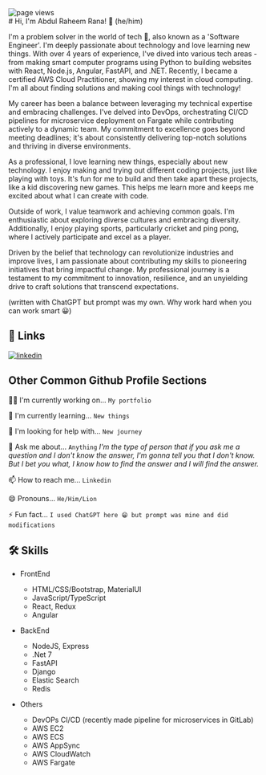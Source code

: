 <a>
    <img src="https://komarev.com/ghpvc/?username=RaheemRana" alt="page views" />
</a>
<br/>
# Hi, I'm Abdul Raheem Rana! 👋 (he/him)

I'm a problem solver in the world of tech 🚀, also known as a 'Software Engineer'. I'm deeply passionate about technology and love learning new things. With over 4 years of experience, I've dived into various tech areas - from making smart computer programs using Python to building websites with React, Node.js, Angular, FastAPI, and .NET. Recently, I became a certified AWS Cloud Practitioner, showing my interest in cloud computing. I'm all about finding solutions and making cool things with technology!

My career has been a balance between leveraging my technical expertise and embracing challenges. I've delved into DevOps, orchestrating CI/CD pipelines for microservice deployment on Fargate while contributing actively to a dynamic team. My commitment to excellence goes beyond meeting deadlines; it's about consistently delivering top-notch solutions and thriving in diverse environments.

As a professional, I love learning new things, especially about new technology. I enjoy making and trying out different coding projects, just like playing with toys. It's fun for me to build and then take apart these projects, like a kid discovering new games. This helps me learn more and keeps me excited about what I can create with code.

Outside of work, I value teamwork and achieving common goals. I'm enthusiastic about exploring diverse cultures and embracing diversity. Additionally, I enjoy playing sports, particularly cricket and ping pong, where I actively participate and excel as a player.

Driven by the belief that technology can revolutionize industries and improve lives, I am passionate about contributing my skills to pioneering initiatives that bring impactful change. My professional journey is a testament to my commitment to innovation, resilience, and an unyielding drive to craft solutions that transcend expectations.

(written with ChatGPT but prompt was my own. Why work hard when you can work smart 😀)


## 🔗 Links
[![linkedin](https://img.shields.io/badge/linkedin-0A66C2?style=for-the-badge&logo=linkedin&logoColor=white)](https://www.linkedin.com/in/raheemrana200)


## Other Common Github Profile Sections
👩‍💻 I'm currently working on... `My portfolio`

🧠 I'm currently learning... `New things`

🤔 I'm looking for help with... `New journey`

💬 Ask me about... `Anything`
    *I'm the type of person that if you ask me a question and I don't know the answer, I'm gonna tell you that I don't know. But I bet you what, I know how to find the answer and I will find the answer.*

📫 How to reach me... `Linkedin`

😄 Pronouns... `He/Him/Lion`

⚡️ Fun fact... `I used ChatGPT here 😁 but prompt was mine and did modifications`


## 🛠 Skills
+ FrontEnd
    + HTML/CSS/Bootstrap, MaterialUI
    + JavaScript/TypeScript
    + React, Redux
    + Angular
    
+ BackEnd
    + NodeJS, Express
    + .Net 7
    + FastAPI
    + Django
    + Elastic Search
    + Redis

+ Others
    + DevOPs CI/CD (recently made pipeline for microservices in GitLab)
    + AWS EC2
    + AWS ECS 
    + AWS AppSync
    + AWS CloudWatch
    + AWS Fargate
